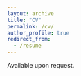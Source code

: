 ```yaml
---
layout: archive
title: "CV"
permalink: /cv/
author_profile: true
redirect_from:
  - /resume
---
```


Available upon request.
